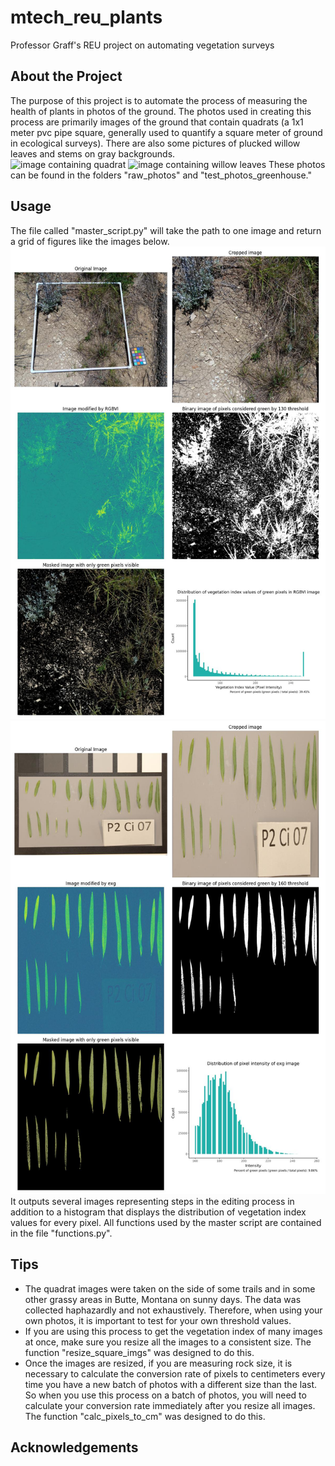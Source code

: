 # mtech_reu_plants
 Professor Graff's REU project on automating vegetation surveys

## About the Project
The purpose of this project is to automate the process of measuring the health of plants in photos of the ground. The photos used in creating this process are primarily images of the ground that contain quadrats (a 1x1 meter pvc pipe square, generally used to quantify a square meter of ground in ecological surveys). There are also some pictures of plucked willow leaves and stems on gray backgrounds.  
![image containing quadrat](raw_photos/20240530_164307.jpg)
![image containing willow leaves](test_photos_greenhouse/image_1.JPG)
These photos can be found in the folders "raw_photos" and "test_photos_greenhouse."

## Usage
The file called "master_script.py" will take the path to one image and return a grid of figures like the images below.  
![Example of output (quadrat)](results/master_script_output/example.jpg)
![Example of output (willow leaves)](results/master_script_output/example_greenhouse.jpg)
It outputs several images representing steps in the editing process in addition to a histogram that displays the distribution of vegetation index values for every pixel.
All functions used by the master script are contained in the file "functions.py". 

## Tips
- The quadrat images were taken on the side of some trails and in some other grassy areas in Butte, Montana on sunny days. The data was collected haphazardly and not exhaustively. Therefore, when using your own photos, it is important to test for your own threshold values.
- If you are using this process to get the vegetation index of many images at once, make sure you resize all the images to a consistent size. The function "resize_square_imgs" was designed to do this.
- Once the images are resized, if you are measuring rock size, it is necessary to calculate the conversion rate of pixels to centimeters every time you have a new batch of photos with a different size than the last. So when you use this process on a batch of photos, you will need to calculate your conversion rate immediately after you resize all images. The function "calc_pixels_to_cm" was designed to do this. 

## Acknowledgements
